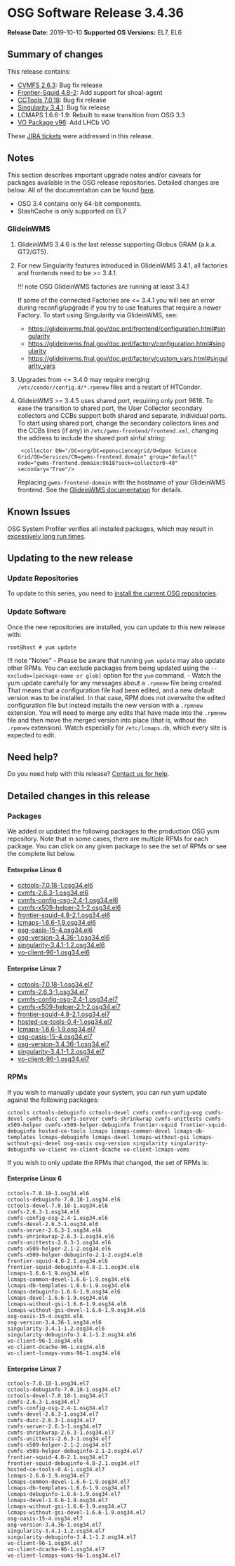 OSG Software Release 3.4.36
===========================

**Release Date**: 2019-10-10
**Supported OS Versions:** EL7, EL6

Summary of changes
------------------

This release contains:

-   [CVMFS 2.6.3](https://cvmfs.readthedocs.io/en/2.6/cpt-releasenotes.html): Bug fix release
-   [Frontier-Squid 4.8-2](http://frontier.cern.ch/dist/frontier-squid-releasenotes.txt): Add support for shoal-agent
-   [CCTools 7.0.18](http://ccl.cse.nd.edu/software/): Bug fix release
-   [Singularity 3.4.1](https://github.com/sylabs/singularity/releases/tag/v3.4.1): Bug fix release
-   LCMAPS 1.6.6-1.9: Rebuilt to ease transition from OSG 3.3
-   [VO Package v96](https://github.com/opensciencegrid/osg-vo-config/releases/tag/release-96): Add LHCb VO

These [JIRA tickets](https://jira.opensciencegrid.org/issues/?jql=project%20%3D%20SOFTWARE%20AND%20fixVersion%20%3D%203.4.36%20ORDER%20BY%20priority%20DESC%2C%20key%20DESC) were addressed in this release.

Notes
-----

This section describes important upgrade notes and/or caveats for packages available in the OSG release repositories.
Detailed changes are below. All of the documentation can be found [here](/index.md).

-   OSG 3.4 contains only 64-bit components.
-   StashCache is only supported on EL7

### GlideinWMS ###

1. GlideinWMS 3.4.6 is the last release supporting Globus GRAM (a.k.a. GT2/GT5).

1. For new Singularity features introduced in GlideinWMS 3.4.1, all factories and frontends need to be >= 3.4.1.

    !!! note
        OSG GlideinWMS factories are running at least 3.4.1

    If some of the connected Factories are <= 3.4.1 you will see an error during reconfig/upgrade if you try to use
    features that require a newer Factory.
    To start using Singularity via GlideinWMS, see:

    - <https://glideinwms.fnal.gov/doc.prd/frontend/configuration.html#singularity>
    - <https://glideinwms.fnal.gov/doc.prd/factory/configuration.html#singularity>
    - <https://glideinwms.fnal.gov/doc.prd/factory/custom_vars.html#singularity_vars>

1. Upgrades from <= 3.4.0 may require merging `/etc/condor/config.d/*.rpmnew` files and a restart of HTCondor.

1. GlideinWMS >= 3.4.5 uses shared port, requiring only port 9618.
   To ease the transition to shared port, the User Collector secondary collectors and CCBs support both shared and
   separate, individual ports.
   To start using shared port, change the secondary collectors lines and the CCBs lines (if any) in
   `/etc/gwms-frontend/frontend.xml`, changing the address to include the shared port sinful string:

        <collector DN="/DC=org/DC=opensciencegrid/O=Open Science Grid/OU=Services/CN=gwms-frontend.domain" group="default" node="gwms-frontend.domain:9618?sock=collector0-40" secondary="True"/>

   Replacing `gwms-frontend-domain` with the hostname of your GlideinWMS frontend.
   See the [GlideinWMS documentation](https://glideinwms.fnal.gov/doc.prd/components/condor.html#collectors ) for details.

Known Issues
------------

OSG System Profiler verifies all installed packages, which may result in
[excessively long run times](https://opensciencegrid.atlassian.net/browse/SOFTWARE-3804).

Updating to the new release
---------------------------


### Update Repositories

To update to this series, you need to [install the current OSG repositories](/common/yum#install-osg-repositories).

### Update Software

Once the new repositories are installed, you can update to this new release with:

``` console
root@host # yum update
```

!!! note "Notes"
    -   Please be aware that running `yum update` may also update other RPMs. You can exclude packages from being updated using the `--exclude=[package-name or glob]` option for the `yum` command.
    -   Watch the yum update carefully for any messages about a `.rpmnew` file being created. That means that a configuration file had been edited, and a new default version was to be installed. In that case, RPM does not overwrite the edited configuration file but instead installs the new version with a `.rpmnew` extension. You will need to merge any edits that have made into the `.rpmnew` file and then move the merged version into place (that is, without the `.rpmnew` extension). Watch especially for `/etc/lcmaps.db`, which every site is expected to edit.

Need help?
----------

Do you need help with this release? [Contact us for help](/common/help).

Detailed changes in this release
--------------------------------

### Packages

We added or updated the following packages to the production OSG yum repository. Note that in some cases, there are multiple RPMs for each package. You can click on any given package to see the set of RPMs or see the complete list below.

#### Enterprise Linux 6

-   [cctools-7.0.18-1.osg34.el6](https://koji.chtc.wisc.edu/koji/search?match=glob&type=build&terms=cctools-7.0.18-1.osg34.el6)
-   [cvmfs-2.6.3-1.osg34.el6](https://koji.chtc.wisc.edu/koji/search?match=glob&type=build&terms=cvmfs-2.6.3-1.osg34.el6)
-   [cvmfs-config-osg-2.4-1.osg34.el6](https://koji.chtc.wisc.edu/koji/search?match=glob&type=build&terms=cvmfs-config-osg-2.4-1.osg34.el6)
-   [cvmfs-x509-helper-2.1-2.osg34.el6](https://koji.chtc.wisc.edu/koji/search?match=glob&type=build&terms=cvmfs-x509-helper-2.1-2.osg34.el6)
-   [frontier-squid-4.8-2.1.osg34.el6](https://koji.chtc.wisc.edu/koji/search?match=glob&type=build&terms=frontier-squid-4.8-2.1.osg34.el6)
-   [lcmaps-1.6.6-1.9.osg34.el6](https://koji.chtc.wisc.edu/koji/search?match=glob&type=build&terms=lcmaps-1.6.6-1.9.osg34.el6)
-   [osg-oasis-15-4.osg34.el6](https://koji.chtc.wisc.edu/koji/search?match=glob&type=build&terms=osg-oasis-15-4.osg34.el6)
-   [osg-version-3.4.36-1.osg34.el6](https://koji.chtc.wisc.edu/koji/search?match=glob&type=build&terms=osg-version-3.4.36-1.osg34.el6)
-   [singularity-3.4.1-1.2.osg34.el6](https://koji.chtc.wisc.edu/koji/search?match=glob&type=build&terms=singularity-3.4.1-1.2.osg34.el6)
-   [vo-client-96-1.osg34.el6](https://koji.chtc.wisc.edu/koji/search?match=glob&type=build&terms=vo-client-96-1.osg34.el6)

#### Enterprise Linux 7

-   [cctools-7.0.18-1.osg34.el7](https://koji.chtc.wisc.edu/koji/search?match=glob&type=build&terms=cctools-7.0.18-1.osg34.el7)
-   [cvmfs-2.6.3-1.osg34.el7](https://koji.chtc.wisc.edu/koji/search?match=glob&type=build&terms=cvmfs-2.6.3-1.osg34.el7)
-   [cvmfs-config-osg-2.4-1.osg34.el7](https://koji.chtc.wisc.edu/koji/search?match=glob&type=build&terms=cvmfs-config-osg-2.4-1.osg34.el7)
-   [cvmfs-x509-helper-2.1-2.osg34.el7](https://koji.chtc.wisc.edu/koji/search?match=glob&type=build&terms=cvmfs-x509-helper-2.1-2.osg34.el7)
-   [frontier-squid-4.8-2.1.osg34.el7](https://koji.chtc.wisc.edu/koji/search?match=glob&type=build&terms=frontier-squid-4.8-2.1.osg34.el7)
-   [hosted-ce-tools-0.4-1.osg34.el7](https://koji.chtc.wisc.edu/koji/search?match=glob&type=build&terms=hosted-ce-tools-0.4-1.osg34.el7)
-   [lcmaps-1.6.6-1.9.osg34.el7](https://koji.chtc.wisc.edu/koji/search?match=glob&type=build&terms=lcmaps-1.6.6-1.9.osg34.el7)
-   [osg-oasis-15-4.osg34.el7](https://koji.chtc.wisc.edu/koji/search?match=glob&type=build&terms=osg-oasis-15-4.osg34.el7)
-   [osg-version-3.4.36-1.osg34.el7](https://koji.chtc.wisc.edu/koji/search?match=glob&type=build&terms=osg-version-3.4.36-1.osg34.el7)
-   [singularity-3.4.1-1.2.osg34.el7](https://koji.chtc.wisc.edu/koji/search?match=glob&type=build&terms=singularity-3.4.1-1.2.osg34.el7)
-   [vo-client-96-1.osg34.el7](https://koji.chtc.wisc.edu/koji/search?match=glob&type=build&terms=vo-client-96-1.osg34.el7)

### RPMs

If you wish to manually update your system, you can run yum update against the following packages:

    cctools cctools-debuginfo cctools-devel cvmfs cvmfs-config-osg cvmfs-devel cvmfs-ducc cvmfs-server cvmfs-shrinkwrap cvmfs-unittests cvmfs-x509-helper cvmfs-x509-helper-debuginfo frontier-squid frontier-squid-debuginfo hosted-ce-tools lcmaps lcmaps-common-devel lcmaps-db-templates lcmaps-debuginfo lcmaps-devel lcmaps-without-gsi lcmaps-without-gsi-devel osg-oasis osg-version singularity singularity-debuginfo vo-client vo-client-dcache vo-client-lcmaps-voms

If you wish to only update the RPMs that changed, the set of RPMs is:

#### Enterprise Linux 6

``` file
cctools-7.0.18-1.osg34.el6
cctools-debuginfo-7.0.18-1.osg34.el6
cctools-devel-7.0.18-1.osg34.el6
cvmfs-2.6.3-1.osg34.el6
cvmfs-config-osg-2.4-1.osg34.el6
cvmfs-devel-2.6.3-1.osg34.el6
cvmfs-server-2.6.3-1.osg34.el6
cvmfs-shrinkwrap-2.6.3-1.osg34.el6
cvmfs-unittests-2.6.3-1.osg34.el6
cvmfs-x509-helper-2.1-2.osg34.el6
cvmfs-x509-helper-debuginfo-2.1-2.osg34.el6
frontier-squid-4.8-2.1.osg34.el6
frontier-squid-debuginfo-4.8-2.1.osg34.el6
lcmaps-1.6.6-1.9.osg34.el6
lcmaps-common-devel-1.6.6-1.9.osg34.el6
lcmaps-db-templates-1.6.6-1.9.osg34.el6
lcmaps-debuginfo-1.6.6-1.9.osg34.el6
lcmaps-devel-1.6.6-1.9.osg34.el6
lcmaps-without-gsi-1.6.6-1.9.osg34.el6
lcmaps-without-gsi-devel-1.6.6-1.9.osg34.el6
osg-oasis-15-4.osg34.el6
osg-version-3.4.36-1.osg34.el6
singularity-3.4.1-1.2.osg34.el6
singularity-debuginfo-3.4.1-1.2.osg34.el6
vo-client-96-1.osg34.el6
vo-client-dcache-96-1.osg34.el6
vo-client-lcmaps-voms-96-1.osg34.el6
```

#### Enterprise Linux 7

``` file
cctools-7.0.18-1.osg34.el7
cctools-debuginfo-7.0.18-1.osg34.el7
cctools-devel-7.0.18-1.osg34.el7
cvmfs-2.6.3-1.osg34.el7
cvmfs-config-osg-2.4-1.osg34.el7
cvmfs-devel-2.6.3-1.osg34.el7
cvmfs-ducc-2.6.3-1.osg34.el7
cvmfs-server-2.6.3-1.osg34.el7
cvmfs-shrinkwrap-2.6.3-1.osg34.el7
cvmfs-unittests-2.6.3-1.osg34.el7
cvmfs-x509-helper-2.1-2.osg34.el7
cvmfs-x509-helper-debuginfo-2.1-2.osg34.el7
frontier-squid-4.8-2.1.osg34.el7
frontier-squid-debuginfo-4.8-2.1.osg34.el7
hosted-ce-tools-0.4-1.osg34.el7
lcmaps-1.6.6-1.9.osg34.el7
lcmaps-common-devel-1.6.6-1.9.osg34.el7
lcmaps-db-templates-1.6.6-1.9.osg34.el7
lcmaps-debuginfo-1.6.6-1.9.osg34.el7
lcmaps-devel-1.6.6-1.9.osg34.el7
lcmaps-without-gsi-1.6.6-1.9.osg34.el7
lcmaps-without-gsi-devel-1.6.6-1.9.osg34.el7
osg-oasis-15-4.osg34.el7
osg-version-3.4.36-1.osg34.el7
singularity-3.4.1-1.2.osg34.el7
singularity-debuginfo-3.4.1-1.2.osg34.el7
vo-client-96-1.osg34.el7
vo-client-dcache-96-1.osg34.el7
vo-client-lcmaps-voms-96-1.osg34.el7
```
